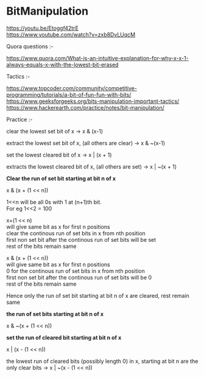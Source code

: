 # BitManipulation

https://youtu.be/Etoggf42trE \
https://www.youtube.com/watch?v=zxb8DvLUqcM

Quora questions :-

https://www.quora.com/What-is-an-intuitive-explanation-for-why-x-x-1-always-equals-x-with-the-lowest-bit-erased

Tactics :-

https://www.topcoder.com/community/competitive-programming/tutorials/a-bit-of-fun-fun-with-bits/ \
https://www.geeksforgeeks.org/bits-manipulation-important-tactics/ \
https://www.hackerearth.com/practice/notes/bit-manipulation/ 

Practice :-

clear the lowest set bit of x -> x & (x-1)

extract the lowest set bit of x, (all others are clear) -> x & ~(x-1)

set the lowest cleared bit of x -> x | (x + 1)

extracts the lowest cleared bit of x, (all others are set) -> x | ~(x + 1)

**Clear the run of set bit starting at bit n of x** 

x & (x + (1 << n))

1<<n will be all 0s with 1 at (n+1)th bit.\
For eg 1<<2 = 100

x+(1 << n)\
will give same bit as x for first n positions\
clear the continous run of set bits in x from nth position\
first non set bit after the continous run of set bits  will be set\
rest of the bits remain same

x & (x + (1 << n))\
will give same bit as x for first n positions\
0 for the continous run of set bits in x from nth position\
first non set bit after the continous run of set bits will be 0\
rest of the bits remain same

Hence only the run of set bit starting at bit n of x are cleared, rest remain same

**the run of set bits starting at bit n of x**

x & ~(x + (1 << n))

**set the run of cleared bit starting at bit n of x**

x | (x - (1 << n))

the lowest run of cleared bits (possibly length 0) in x, starting at bit n are the only clear bits -> x | ~(x - (1 << n))
